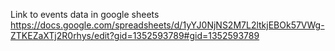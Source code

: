 Link to events data in google sheets
https://docs.google.com/spreadsheets/d/1yYJ0NjNS2M7L2ltkjEBOk57VWg-ZTKEZaXTj2R0rhys/edit?gid=1352593789#gid=1352593789
